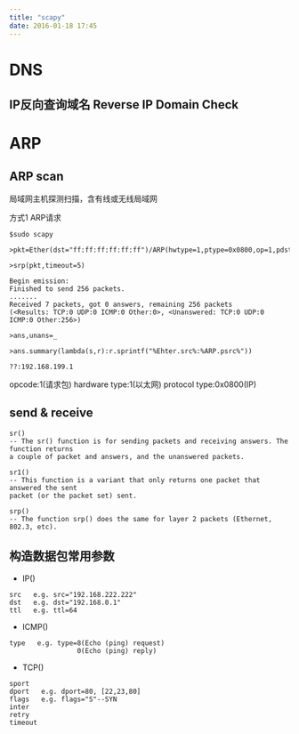```yaml
---
title: "scapy"
date: 2016-01-18 17:45
---
```


# DNS

## IP反向查询域名 Reverse IP Domain Check

# ARP

## ARP scan

局域网主机探测扫描，含有线或无线局域网

方式1 ARP请求

```
$sudo scapy

>pkt=Ether(dst="ff:ff:ff:ff:ff:ff")/ARP(hwtype=1,ptype=0x0800,op=1,pdst="192.168.199.0/24")

>srp(pkt,timeout=5)

Begin emission:
Finished to send 256 packets.
.......
Received 7 packets, got 0 answers, remaining 256 packets
(<Results: TCP:0 UDP:0 ICMP:0 Other:0>, <Unanswered: TCP:0 UDP:0 ICMP:0 Other:256>)

>ans,unans=_

>ans.summary(lambda(s,r):r.sprintf("%Ehter.src%:%ARP.psrc%"))

??:192.168.199.1
```

opcode:1(请求包)
hardware type:1(以太网)
protocol type:0x0800(IP)


## send & receive

```
sr()
-- The sr() function is for sending packets and receiving answers. The function returns
a couple of packet and answers, and the unanswered packets.

sr1() 
-- This function is a variant that only returns one packet that answered the sent
packet (or the packet set) sent.

srp()
-- The function srp() does the same for layer 2 packets (Ethernet, 802.3, etc).
```

## 构造数据包常用参数

* IP()

```
src   e.g. src="192.168.222.222"
dst   e.g. dst="192.168.0.1"
ttl   e.g. ttl=64 
```

* ICMP()

```
type   e.g. type=8(Echo (ping) request)
                 0(Echo (ping) reply)
```

* TCP()

```
sport
dport   e.g. dport=80, [22,23,80]
flags   e.g. flags="S"--SYN
inter
retry
timeout
```